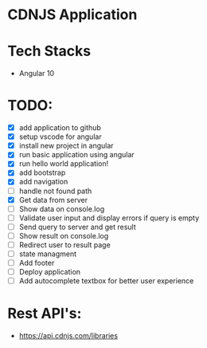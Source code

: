 # CDNJS Application

# Tech Stacks

* Angular 10

# TODO:

* [x] add application to github
* [x] setup vscode for angular
* [x] install new project in angular
* [x] run basic application using angular
* [x] run hello world application!
* [x] add bootstrap
* [x] add navigation
* [ ] handle not found path
* [x] Get data from server
* [ ] Show data on console.log
* [ ] Validate user input and display errors if query is empty
* [ ] Send query to server and get result 
* [ ] Show result on console.log
* [ ] Redirect user to result page
* [ ] state managment
* [ ] Add footer
* [ ] Deploy application
* [ ] Add autocomplete textbox for better user experience

# Rest API's:

* https://api.cdnjs.com/libraries

